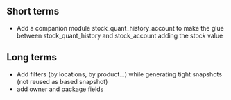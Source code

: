 ## Short terms

- Add a companion module stock_quant_history_account to make the glue
  between stock_quant_history and stock_account adding the stock value

## Long terms

- Add filters (by locations, by product...) while generating tight
  snapshots (not reused as based snapshot)
- add owner and package fields

